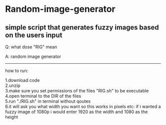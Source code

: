 # Random-image-generator
simple script that generates fuzzy images based on the users input
-

Q: what dose "RIG" mean

A: random image generator

---------
how to run:

1.download code <br />
2.unzip <br />
3.make sure you set permissions of the files "RIG.sh" to be executable <br />
4.open terminal to the DIR of the files <br />
5.run "./RIG.sh" in terminal without qoutes <br />
6.it will ask you what width you want so this works in pixels etc: if i wanted a fuzzy image of 1080p i would enter
1920 as the width and 1080 as the height
